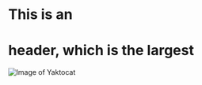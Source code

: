 # This is an <h1> header, which is the largest 
![Image of Yaktocat](https://octodex.github.com/images/yaktocat.png)
